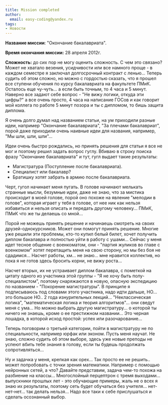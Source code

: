 ```yaml
---
title: Mission completed
author:
  email: easy-coding@yandex.ru
tags:
- Новости
---
```


**Название миссии**: "Окончание бакалавриата".

**Время окончания миссии:** 28 апреля 2012г.

**Сложность:** до сих пор не могу оценить сложность. С чем это связано? Может не хватало везения, усидчивости или все намного проще - в каждом семестре я заключал долгосрочный контракт с ленью... Теперь судить об этом сложно, но можно с гордостью сказать, что я прошел все ступени обучения по курсу бакалавриата на факультете ПМиК. Осталось еще чу-чуть... а если быть точным, то 4 часа и 5 минут. Наверно все задают себе вопрос - "Не вижу логики, откуда эти цифры?" а все очень просто, 4 часа на написание ГОСов и как говорит мой коллега по работе 5 минут позора и ты с дипломом, то бишь защита диплома.

Я очень долго думал над названием статьи, на ум приходили разные идеи, например "Окончание бакалавриата", "За плечами бакалавриат", порой даже приходили очень наивные идеи для названия, например, "Мы шли, шли, шли"...

Идеи очень быстро рождались, но принять решения для статьи я все не мог и поэтому решил задать вопрос гуглу. Вбиваю в строку поиска фразу "Окончание бакалавриата" и тут, гугл выдает такие результаты:
<!-- excerpt-end -->

* Магистратура (Поступление после бакалавриата).
* Специалист или бакалавр?
* Братишку хотят забрать в армию после бакалавриата.

Черт, гугол начинает меня пугать. В голове начинают мелькать странные мысли, безумные идеи, даже не знаю, что за мистика происходит в моей голове, порой оно похоже на явление "мелодии в голове", которая играет у тебя в голове, от нее ник как нельзя избавиться и нельзя описать и передать другому человеку... ПМиК, ПМиК что же ты делаешь со мной...

Порой не можешь принять решение и начинаешь смотреть на своих друзей-однокурсников. Может они помогут принять решение. Многие уже решили эти проблемы, кто-то купил белый билет, хочет получить диплом бакалавра и полностью уйти в работу с ушами... Сейчас у меня идет тесное общение с военкоматом, они - "партия жуликов во главе с военкомом" хотят перетащить меня на свою сторону, но мы без боя не сдадимся... Насчет работы, хм... не знаю... мне нравится коллектив, но пока я не готов здесь бросить корни, не вижу роста...

Насчет вторых, их не устраивает диплом бакалавра, с пометкой на цитату одного из участника этой группы - "Я не хочу быть полу-специалистом", поэтому снаряжаются в новую, опасную экспедицию по названием - "Покорение магистратуры". В принципе я подписываюсь под словами этого участника, надо идти дальше, НО... это большое НО.. 2 года изнурительных лекций... "Неклассическая логика", "математическая логика и теория алгоритмов"... они сведут меня с ума... Но можно выбрать другую магистратуру... о которой ты ничего не знаешь, кроме о ее престижном названии... Это черная лошадка, в которой исход простой: успех или разочарование...

Теперь поговорим о третьей категории, пойти в магистратуру не по специальности, например юрфак или эконом. Пусть меня научат. Не знаю, сложно судить об этом выборе, здесь уже новые преподы не успеют вбить тебе знания в голову, если ты будешь продолжать сопротивляться...

Ну и задачка у меня, крепкая как орех... Так просто ее не решить.. может попробовать с точки зрения математики. Например с помощью нейронных сетей, а что? Давайте представим, задача чем-то похожа на разбиение на классы... Многослойный перцептрон с тремя выходами... выпускники прошлых лет - это обучающие примеры, жаль не о всех я знаю их результаты, поэтому сеть будет обучаться без учителя... нет-нет-нет... так делать нельзя... Надо все таки к себе прислушаться и сделать осознанный выбор.

